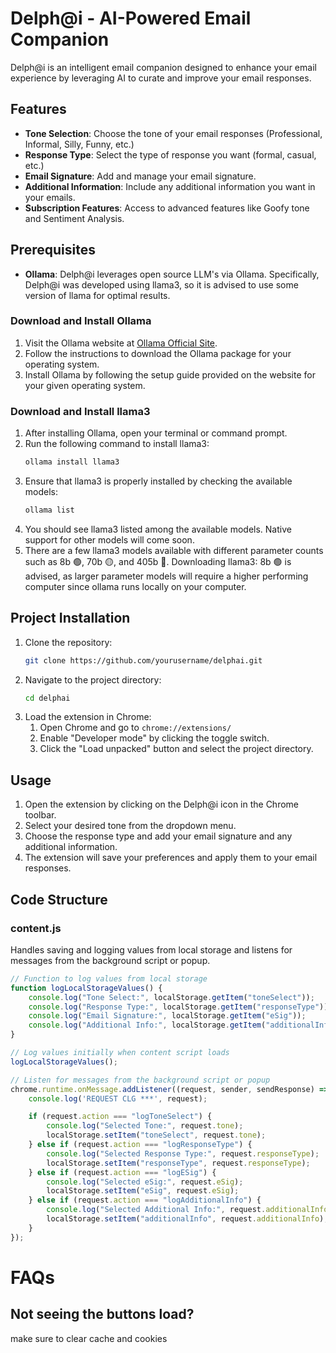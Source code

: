 # Delph@i - AI-Powered Email Companion

Delph@i is an intelligent email companion designed to enhance your email experience by leveraging AI to curate and improve your email responses.

## Features

- **Tone Selection**: Choose the tone of your email responses (Professional, Informal, Silly, Funny, etc.)
- **Response Type**: Select the type of response you want (formal, casual, etc.)
- **Email Signature**: Add and manage your email signature.
- **Additional Information**: Include any additional information you want in your emails.
- **Subscription Features**: Access to advanced features like Goofy tone and Sentiment Analysis.

## Prerequisites

- **Ollama**: Delph@i leverages open source LLM's via Ollama. Specifically, Delph@i was developed using llama3, so it is advised to use some version of llama for optimal results.

### Download and Install Ollama

1. Visit the Ollama website at [Ollama Official Site](https://www.ollama.com/).
2. Follow the instructions to download the Ollama package for your operating system.
3. Install Ollama by following the setup guide provided on the website for your given operating system.

### Download and Install llama3

1. After installing Ollama, open your terminal or command prompt.
2. Run the following command to install llama3:
    ```sh
    ollama install llama3
    ```
3. Ensure that llama3 is properly installed by checking the available models:
    ```sh
    ollama list
    ```
4. You should see llama3 listed among the available models. Native support for other models will come soon.
5. There are a few llama3 models available with different parameter counts such as 8b 🟢, 70b 🟡, and 405b 🔴. Downloading llama3: 8b 🟢 is advised, as larger parameter models will require a higher performing computer since ollama runs locally on your computer.

## Project Installation

1. Clone the repository:
    ```sh
    git clone https://github.com/yourusername/delphai.git
    ```
2. Navigate to the project directory:
    ```sh
    cd delphai
    ```
3. Load the extension in Chrome:
    1. Open Chrome and go to `chrome://extensions/`
    2. Enable "Developer mode" by clicking the toggle switch.
    3. Click the "Load unpacked" button and select the project directory.

## Usage

1. Open the extension by clicking on the Delph@i icon in the Chrome toolbar.
2. Select your desired tone from the dropdown menu.
3. Choose the response type and add your email signature and any additional information.
4. The extension will save your preferences and apply them to your email responses.

## Code Structure

### content.js

Handles saving and logging values from local storage and listens for messages from the background script or popup.

```javascript
// Function to log values from local storage
function logLocalStorageValues() {
    console.log("Tone Select:", localStorage.getItem("toneSelect"));
    console.log("Response Type:", localStorage.getItem("responseType"));
    console.log("Email Signature:", localStorage.getItem("eSig"));
    console.log("Additional Info:", localStorage.getItem("additionalInfo"));
}

// Log values initially when content script loads
logLocalStorageValues();

// Listen for messages from the background script or popup
chrome.runtime.onMessage.addListener((request, sender, sendResponse) => {
    console.log('REQUEST CLG ***', request);

    if (request.action === "logToneSelect") {
        console.log("Selected Tone:", request.tone);
        localStorage.setItem("toneSelect", request.tone);
    } else if (request.action === "logResponseType") {
        console.log("Selected Response Type:", request.responseType);
        localStorage.setItem("responseType", request.responseType);
    } else if (request.action === "logESig") {
        console.log("Selected eSig:", request.eSig);
        localStorage.setItem("eSig", request.eSig);
    } else if (request.action === "logAdditionalInfo") {
        console.log("Selected Additional Info:", request.additionalInfo);
        localStorage.setItem("additionalInfo", request.additionalInfo);
    }
});
```
# FAQs 

## Not seeing the buttons load? 
make sure to clear cache and cookies
